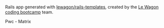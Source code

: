 Rails app generated with [lewagon/rails-templates](https://github.com/lewagon/rails-templates), created by the [Le Wagon coding bootcamp](https://www.lewagon.com) team.

Pwc - Matrix
